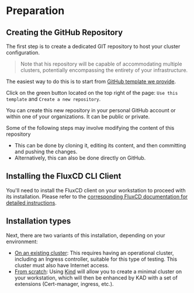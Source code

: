 # Preparation

## Creating the GitHub Repository

The first step is to create a dedicated GIT repository to host your cluster configuration.

> Note that his repository will be capable of accommodating multiple clusters, potentially encompassing the entirety of your infrastructure.

The easiest way to do this is to start from [GitHub template we provide](https://github.com/kubotal/kad-infra-doc).

Click on the green button located on the top right of the page: `Use this template` and `Create a new repository`.

You can create this new repository in your personal GitHub account or within one of your organizations. It can be public or private.

Some of the following steps may involve modifying the content of this repository

- This can be done by cloning it, editing its content, and then committing and pushing the changes.
- Alternatively, this can also be done directly on GitHub.

## Installing the FluxCD CLI Client

You'll need to install the FluxCD client on your workstation to proceed with its installation. Please refer to the [corresponding FluxCD documentation for detailed instructions](https://fluxcd.io/flux/installation/#install-the-flux-cli).

## Installation types

Next, there are two variants of this installation, depending on your environment:

- [On an existing cluster](120-installation-existing-cluster.md): This requires having an operational cluster, including an Ingress controller, suitable for this type of testing. This cluster must also have Internet access.
- [From scratch](./130-kind.md): Using [Kind](https://kind.sigs.k8s.io/) will allow you to create a minimal cluster on your workstation, which will then be enhanced by KAD with a set of extensions (Cert-manager, ingress, etc.).

